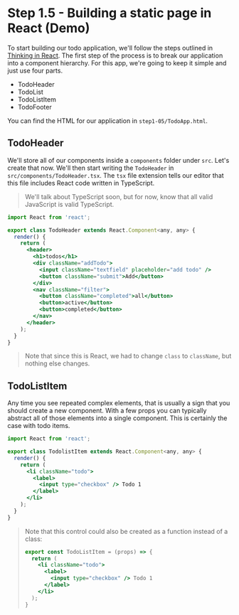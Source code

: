 # Step 1.5 - Building a static page in React (Demo)

To start building our todo application, we'll follow the steps outlined in [Thinking in React](https://reactjs.org/docs/thinking-in-react.html). The first step of the process is to break our application into a component hierarchy. For this app, we're going to keep it simple and just use four parts.

- TodoHeader
- TodoList
- TodoListItem
- TodoFooter

You can find the HTML for our application in `step1-05/TodoApp.html`.

## TodoHeader

We'll store all of our components inside a `components` folder under `src`. Let's create that now. We'll then start writing the `TodoHeader` in `src/components/TodoHeader.tsx`. The `tsx` file extension tells our editor that this file includes React code written in TypeScript.

> We'll talk about TypeScript soon, but for now, know that all valid JavaScript is valid TypeScript.

```jsx
import React from 'react';

export class TodoHeader extends React.Component<any, any> {
  render() {
    return (
      <header>
        <h1>todos</h1>
        <div className="addTodo">
          <input className="textfield" placeholder="add todo" />
          <button className="submit">Add</button>
        </div>
        <nav className="filter">
          <button className="completed">all</button>
          <button>active</button>
          <button>completed</button>
        </nav>
      </header>
    );
  }
}
```

> Note that since this is React, we had to change `class` to `className`, but nothing else changes.

## TodoListItem

Any time you see repeated complex elements, that is usually a sign that you should create a new component. With a few props you can typically abstract all of those elements into a single component. This is certainly the case with todo items.

```jsx
import React from 'react';

export class TodolistItem extends React.Component<any, any> {
  render() {
    return (
      <li className="todo">
        <label>
          <input type="checkbox" /> Todo 1
        </label>
      </li>
    );
  }
}
```

> Note that this control could also be created as a function instead of a class:
> ```jsx
> export const TodoListItem = (props) => {
>   return (
>     <li className="todo">
>       <label>
>         <input type="checkbox" /> Todo 1
>       </label>
>     </li>
>   );
> }
> ```
